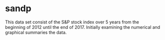 # sandp
This data set consist of the S&P stock index over 5 years from the beginning of 2012 until the end of 2017.
Initially examining the numerical and graphical summaries the data.
